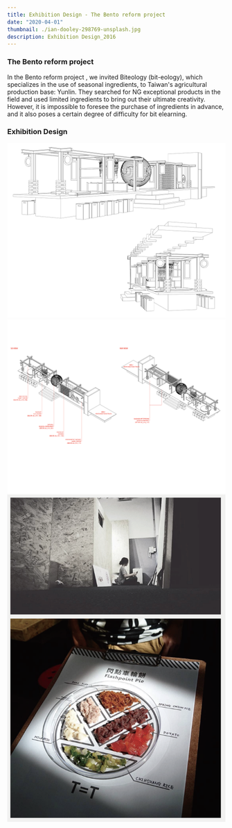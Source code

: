 ```yaml
---
title: Exhibition Design - The Bento reform project
date: "2020-04-01"
thumbnail: ./ian-dooley-298769-unsplash.jpg
description: Exhibition Design_2016
---
```


### The Bento reform project

In the Bento reform project , we invited Biteology (bit-eology), which specializes in the use of seasonal ingredients, to Taiwan's agricultural production base: Yunlin. They searched for NG exceptional products in the field and used limited ingredients to bring out their ultimate 
creativity. However, it is impossible to foresee the purchase of ingredients in advance, and it also poses a certain degree of difficulty for bit elearning.
### Exhibition Design
![Don't stop](./ex_1.jpg)
![Don't stop](./ex_2.jpg)
![Don't stop](./ian-dooley-298771-unsplash-1.jpg)





